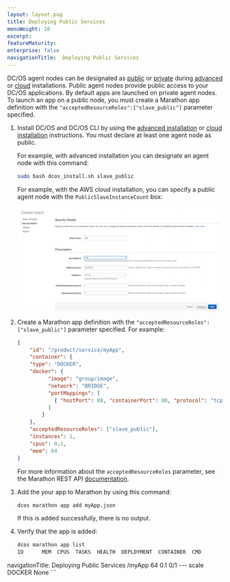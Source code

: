 ```yaml
---
layout: layout.pug
title: Deploying Public Services
menuWeight: 10
excerpt:
featureMaturity:
enterprise: false
navigationTitle:  Deploying Public Services
---
```


<!-- This source repo for this topic is https://github.com/dcos/dcos-docs -->


DC/OS agent nodes can be designated as [public](/docs/1.7/overview/concepts/#public) or [private](/docs/1.7/overview/concepts/#private) during [advanced](/docs/1.7/administration/installing/custom/) or [cloud](/docs/1.7/administration/installing/cloud/) installations. Public agent nodes provide public access to your DC/OS applications. By default apps are launched on private agent nodes. To launch an app on a public node, you must create a Marathon app definition with the `"acceptedResourceRoles":["slave_public"]` parameter specified.


1.  Install DC/OS and DC/OS CLI by using the [advanced installation](/docs/1.7/administration/installing/custom/) or [cloud installation](/docs/1.7/administration/installing/cloud/) instructions. You must declare at least one agent node as public.

    For example, with advanced installation you can designate an agent node with this command:

    ```bash
    sudo bash dcos_install.sh slave_public
    ```

    For example, with the AWS cloud installation, you can specify a public agent node with the `PublicSlaveInstanceCount` box:

    ![alt text](../img/dcos-aws-step2c.png)

1.  Create a Marathon app definition with the `"acceptedResourceRoles":["slave_public"]` parameter specified. For example:

    ```json
    {
        "id": "/product/service/myApp",
        "container": {
        "type": "DOCKER",
        "docker": {
              "image": "group/image",
              "network": "BRIDGE",
              "portMappings": [
                { "hostPort": 80, "containerPort": 80, "protocol": "tcp"}
              ]
            }
        },
        "acceptedResourceRoles": ["slave_public"],
        "instances": 1,
        "cpus": 0.1,
        "mem": 64
    }
    ```

    For more information about the `acceptedResourceRoles` parameter, see the Marathon REST API [documentation](https://mesosphere.github.io/marathon/docs/rest-api.html).

1.  Add the your app to Marathon by using this command:

    ```bash
    dcos marathon app add myApp.json
    ```

    If this is added successfully, there is no output.

1.  Verify that the app is added:

    ```bash
    dcos marathon app list
    ID      MEM  CPUS  TASKS  HEALTH  DEPLOYMENT  CONTAINER  CMD
navigationTitle:  Deploying Public Services
    /myApp   64  0.1    0/1    ---      scale       DOCKER   None
    ```

 [1]: /docs/1.7/tutorials/containerized-app/
 [3]: /docs/1.7/administration/installing/
 [4]: /docs/1.7/usage/cli/install/
